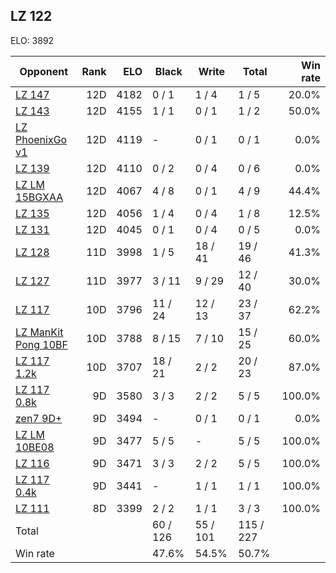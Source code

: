 ## LZ 122 ##

ELO: 3892

Opponent | Rank | ELO | Black | Write | Total | Win rate
---------|-----:|----:|-------|-------|-------|-------:
[LZ 147](LZ%20147.md) | 12D | 4182 | 0 / 1 | 1 / 4 | 1 / 5 | 20.0%
[LZ 143](LZ%20143.md) | 12D | 4155 | 1 / 1 | 0 / 1 | 1 / 2 | 50.0%
[LZ PhoenixGo v1](LZ%20PhoenixGo%20v1.md) | 12D | 4119 | - | 0 / 1 | 0 / 1 | 0.0%
[LZ 139](LZ%20139.md) | 12D | 4110 | 0 / 2 | 0 / 4 | 0 / 6 | 0.0%
[LZ LM 15BGXAA](LZ%20LM%2015BGXAA.md) | 12D | 4067 | 4 / 8 | 0 / 1 | 4 / 9 | 44.4%
[LZ 135](LZ%20135.md) | 12D | 4056 | 1 / 4 | 0 / 4 | 1 / 8 | 12.5%
[LZ 131](LZ%20131.md) | 12D | 4045 | 0 / 1 | 0 / 4 | 0 / 5 | 0.0%
[LZ 128](LZ%20128.md) | 11D | 3998 | 1 / 5 | 18 / 41 | 19 / 46 | 41.3%
[LZ 127](LZ%20127.md) | 11D | 3977 | 3 / 11 | 9 / 29 | 12 / 40 | 30.0%
[LZ 117](LZ%20117.md) | 10D | 3796 | 11 / 24 | 12 / 13 | 23 / 37 | 62.2%
[LZ ManKit Pong 10BF](LZ%20ManKit%20Pong%2010BF.md) | 10D | 3788 | 8 / 15 | 7 / 10 | 15 / 25 | 60.0%
[LZ 117 1.2k](LZ%20117%201.2k.md) | 10D | 3707 | 18 / 21 | 2 / 2 | 20 / 23 | 87.0%
[LZ 117 0.8k](LZ%20117%200.8k.md) | 9D | 3580 | 3 / 3 | 2 / 2 | 5 / 5 | 100.0%
[zen7 9D+](zen7%209D+.md) | 9D | 3494 | - | 0 / 1 | 0 / 1 | 0.0%
[LZ LM 10BE08](LZ%20LM%2010BE08.md) | 9D | 3477 | 5 / 5 | - | 5 / 5 | 100.0%
[LZ 116](LZ%20116.md) | 9D | 3471 | 3 / 3 | 2 / 2 | 5 / 5 | 100.0%
[LZ 117 0.4k](LZ%20117%200.4k.md) | 9D | 3441 | - | 1 / 1 | 1 / 1 | 100.0%
[LZ 111](LZ%20111.md) | 8D | 3399 | 2 / 2 | 1 / 1 | 3 / 3 | 100.0%
Total | | | 60 / 126 | 55 / 101 | 115 / 227 | 
Win rate| | | 47.6% | 54.5% | 50.7% | 
